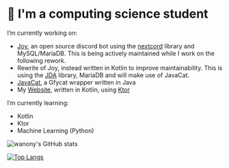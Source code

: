 # 👋 I'm a computing science student

<!--
**wanony/wanony** is a ✨ _special_ ✨ repository because its `README.md` (this file) appears on your GitHub profile.
-->

I’m currently working on:
-  [Joy](https://github.com/wanony/JoyBot), an open source discord bot using the [nextcord](https://github.com/nextcord/nextcord) library and MySQL/MariaDB. This is being actively maintained while I work on the following rework.
-  Rewrite of Joy, instead written in Kotlin to improve maintainability. This is using the [JDA](https://github.com/dv8fromtheworld/jda) library, MariaDB and will make use of JavaCat.
-  [JavaCat](https://github.com/wanony-bros/JavaCat), a Gfycat wrapper written in Java
-  My [Website](http://www.wanony.com), written in Kotlin, using [Ktor](https://ktor.io/)

I’m currently learning:
- Kotlin
- Ktor
- Machine Learning (Python)


![wanony's GitHub stats](https://github-readme-stats.vercel.app/api?username=wanony&show_icons=true&theme=radical)

[![Top Langs](https://github-readme-stats.vercel.app/api/top-langs/?username=wanony&layout=compact&show_icons=true&theme=radical)](https://github.com/anuraghazra/github-readme-stats)

